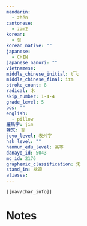 ```yaml
---
mandarin:
  - zhěn
cantonese:
  - zam2
korean:
  - 침
korean_native: ""
japanese:
  - CHIN
japanese_nanori: ""
vietnamese:
middle_chinese_initial: t͡ɕ
middle_chinese_final: iɪm
stroke_count: 8
radical: 木
skip_number: 1-4-4
grade_level: 5
pos: ""
english:
  - pillow
羅馬字: jim
韓文: 짐
joyo_level: 表外字
hsk_level: ""
hanmun_edu_level: 高等
danayo_id: 5043
mc_id: 2176
graphemic_classification: 冘
stand_in: 枕頭
aliases:
---
```

```meta-bind-embed
[[nav/char_info]]
```

# Notes
